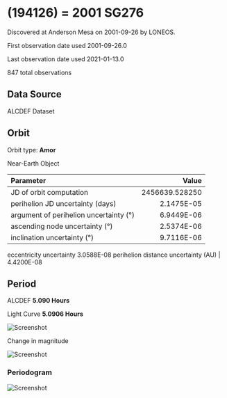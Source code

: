 # (194126) = 2001 SG276

Discovered at Anderson Mesa on 2001-09-26 by LONEOS.

First observation date used	2001-09-26.0

Last observation date used	2021-01-13.0

847 total observations 

## Data Source

ALCDEF Dataset

## Orbit

Orbit type: **Amor**

Near-Earth Object

Parameter | Value
| :--- | ---:
JD of orbit computation		|	2456639.528250
perihelion JD uncertainty (days)  |	2.1475E-05
argument of perihelion uncertainty (°) |	6.9449E-06
ascending node uncertainty (°)	|	2.5374E-06
inclination uncertainty (°)	|	9.7116E-06
eccentricity uncertainty		3.0588E-08
perihelion distance uncertainty (AU)  |	4.4200E-08

## Period
ALCDEF 		**5.090  Hours**

Light Curve	**5.0906 Hours**

![Screenshot](https://github.com/renefiedel/MASTER-THESIS/blob/ec5c7cce018040ba7099341098e2252f723ba3f9/Project/Asteroids%20NEAs/New%20NEA's/2001%20SG276/Light%20curve.png)

Change in magnitude

![Screenshot](https://github.com/renefiedel/MASTER-THESIS/blob/5f69380cc7cc047c14598c4f5a218eed997ec0ca/Project/Asteroids%20NEAs/New%20NEA's/2001%20SG276/New_light_curve_2001SG276.png)

### Periodogram

![Screenshot](https://github.com/renefiedel/MASTER-THESIS/blob/5f69380cc7cc047c14598c4f5a218eed997ec0ca/Project/Asteroids%20NEAs/New%20NEA's/2001%20SG276/periodogram%20log.png)
